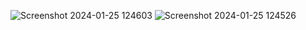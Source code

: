 ![Screenshot 2024-01-25 124603](https://github.com/aniket-wankhade0101/login.github.io/assets/141629748/ec739f46-045a-4295-8698-6b2e59d30391)
![Screenshot 2024-01-25 124526](https://github.com/aniket-wankhade0101/login.github.io/assets/141629748/1b5d61e0-6759-4e2f-a273-1d15d23c7751)
